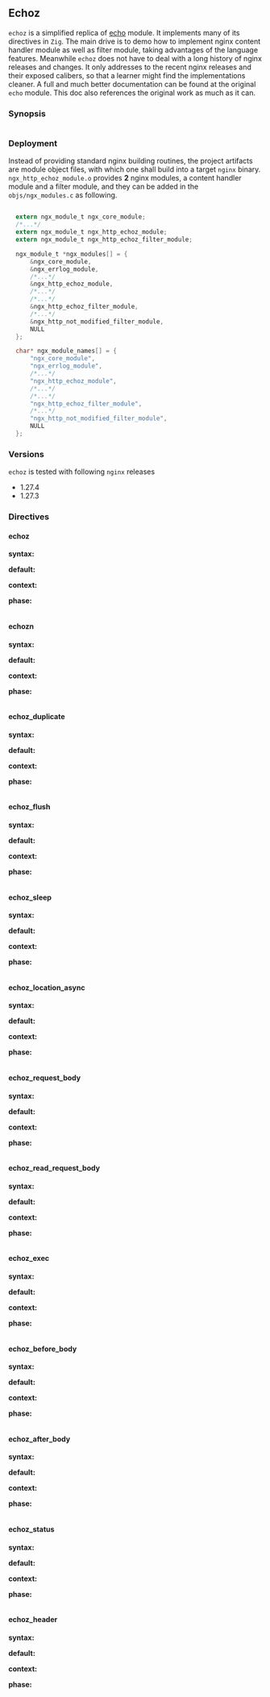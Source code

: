 ## Echoz

`echoz` is a simplified replica of [echo][1] module. It implements many of its directives in `Zig`. The main drive is
to demo how to implement nginx content handler module as well as filter module, taking advantages of the language features.
Meanwhile `echoz` does not have to deal with a long history of nginx releases and changes. It only addresses to the recent
nginx releases and their exposed calibers, so that a learner might find the implementations cleaner. A full and much better
documentation can be found at the original `echo` module. This doc also references the original work as much as it can.

### Synopsis

```nginx

```

### Deployment

Instead of providing standard nginx building routines, the project artifacts are module object files, with which one shall
build into a target `nginx` binary. `ngx_http_echoz_module.o` provides **2** nginx modules, a content handler module and a 
filter module, and they can be added in the `objs/ngx_modules.c` as following.

```c

  extern ngx_module_t ngx_core_module;
  /*...*/
  extern ngx_module_t ngx_http_echoz_module;
  extern ngx_module_t ngx_http_echoz_filter_module;

  ngx_module_t *ngx_modules[] = {
      &ngx_core_module,
      &ngx_errlog_module,
      /*...*/
      &ngx_http_echoz_module,
      /*...*/
      /*...*/
      &ngx_http_echoz_filter_module,
      /*...*/
      &ngx_http_not_modified_filter_module,
      NULL
  };

  char* ngx_module_names[] = {
      "ngx_core_module",
      "ngx_errlog_module",
      /*...*/
      "ngx_http_echoz_module",
      /*...*/
      /*...*/
      "ngx_http_echoz_filter_module",
      /*...*/
      "ngx_http_not_modified_filter_module",
      NULL
  };

```

### Versions

`echoz` is tested with following `nginx` releases

- 1.27.4
- 1.27.3

### Directives

#### echoz

**syntax:**

**default:**

**context:**

**phase:**

```nginx

```

#### echozn

**syntax:**

**default:**

**context:**

**phase:**

```nginx

```

#### echoz_duplicate

**syntax:**

**default:**

**context:**

**phase:**

```nginx

```

#### echoz_flush

**syntax:**

**default:**

**context:**

**phase:**

```nginx

```

#### echoz_sleep

**syntax:**

**default:**

**context:**

**phase:**

```nginx

```

#### echoz_location_async

**syntax:**

**default:**

**context:**

**phase:**

```nginx

```

#### echoz_request_body

**syntax:**

**default:**

**context:**

**phase:**

```nginx

```

#### echoz_read_request_body

**syntax:**

**default:**

**context:**

**phase:**

```nginx

```

#### echoz_exec

**syntax:**

**default:**

**context:**

**phase:**

```nginx

```

#### echoz_before_body

**syntax:**

**default:**

**context:**

**phase:**

```nginx

```

#### echoz_after_body

**syntax:**

**default:**

**context:**

**phase:**

```nginx

```

#### echoz_status

**syntax:**

**default:**

**context:**

**phase:**

```nginx

```

#### echoz_header

**syntax:**

**default:**

**context:**

**phase:**

```nginx

```




[1]: https://github.com/openresty/echo-nginx-module "echo"



